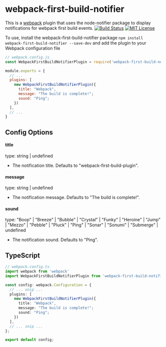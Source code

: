 # webpack-first-build-notifier
This is a [webpack](http://webpack.github.io/) plugin that uses the node-notifier package to display notifications for webpack first build events.
[![Build Status](https://travis-ci.org/NozomuTsuruta/webpack-first-build-notifier.svg?branch=master)](https://travis-ci.org/NozomuTsuruta/webpack-first-build-notifier)
[![MIT License](http://img.shields.io/badge/license-MIT-blue.svg?style=flat)](LICENSE)


To use, install the webpack-first-build-notifier package `npm install webpack-first-build-notifier --save-dev` and add the plugin to your Webpack configuration file

```js
// webpack.config.js
const WebpackFirstBuildNotifierPlugin = require('webpack-first-build-notifier');

module.exports = {
  // ...
  plugins: [
    new WebpackFirstBuildNotifierPlugin({
      title: "Webpack",
      message: "The build is complete!";
      sound: "Ping";
    })
  ],
  // ...
}
```

## Config Options

#### title
type: string | undefined
- The notification title. Defaults to "webpack-first-build-plugin".

#### message 
type: string | undefined
- The notification message. Defaults to "The build is complete!".

#### sound
type: "Boop" | "Breeze" | "Bubble" | "Crystal" | "Funky" | "Heroine" | "Jump" | "Mezzo"
 | "Pebble" | "Pluck" | "Ping" | "Sonar" | "Sonumi" | "Submerge" | undefined
- The notification sound. Defaults to "Ping".

## TypeScript

```ts
// webpack.config.ts
import webpack from 'webpack'
import WebpackFirstBuildNotifierPlugin from 'webpack-first-build-notifier';

const config: webpack.Configuration = {
  // ... snip ...
  plugins: [
    new WebpackFirstBuildNotifierPlugin({
      title: "Webpack",
      message: "The build is complete!";
      sound: "Ping";
    })
  ],
  // ... snip ...
};

export default config;
```

